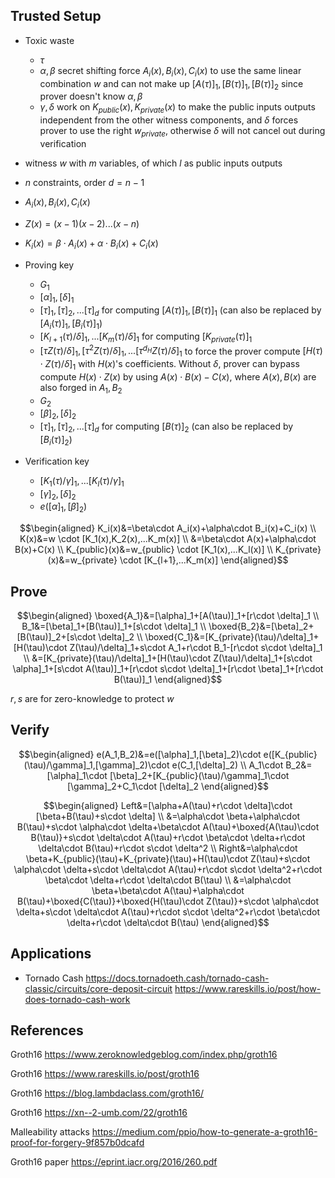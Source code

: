 ## Trusted Setup

+ Toxic waste
	+ $\tau$
	+ $\alpha,\beta$ secret shifting force $A_i(x),B_i(x),C_i(x)$ to use the same linear combination $w$ and can not make up $[A(\tau)]_1,[B(\tau)]_1,[B(\tau)]_2$ since prover doesn't know $\alpha,\beta$
	+ $\gamma,\delta$ work on $K_{public}(x),K_{private}(x)$ to make the public inputs outputs independent from the other witness components, and $\delta$ forces prover to use the right $w_{private}$, otherwise $\delta$ will not cancel out during verification

+ witness $w$ with $m$ variables, of which $l$ as public inputs outputs

+ $n$ constraints, order $d=n-1$

+ $A_i(x),B_i(x),C_i(x)$

+ $Z(x)=(x-1)(x-2)...(x-n)$

+ $K_i(x)=\beta\cdot A_i(x)+\alpha\cdot B_i(x)+C_i(x)$

+ Proving key
	+ $G_1$
	+ $[\alpha]_1,[\delta]_1$
	+ $[\tau]_1,[\tau]_2,...[\tau]_d$ for computing $[A(\tau)]_1,[B(\tau)]_1$ (can also be replaced by $[A_i(\tau)]_1,[B_i(\tau)]_1$)
	+ $[K_{l+1}(\tau)/\delta]_1,...[K _{m}(\tau)/\delta]_1$ for computing $[K _{private}(\tau)]_1$
	+ $[\tau Z(\tau)/\delta]_1,[\tau^2 Z(\tau)/\delta]_1,...[\tau^{d_H} Z(\tau)/\delta]_1$ to force the prover compute $[H(\tau)\cdot Z(\tau)/\delta]_1$ with $H(x)$'s coefficients. Without $\delta$, prover can bypass compute $H(x)\cdot Z(x)$ by using $A(x)\cdot B(x)-C(x)$, where $A(x),B(x)$ are also forged in $A_1,B_2$
	+ $G_2$
	+ $[\beta]_2,[\delta]_2$
	+ $[\tau]_1,[\tau]_2,...[\tau]_d$ for computing $[B(\tau)]_2$ (can also be replaced by $[B_i(\tau)]_2$)

+ Verification key
	+ $[K_1(\tau)/\gamma]_1,...[K_l(\tau)/\gamma]_1$
	+ $[\gamma]_2,[\delta]_2$
	+ $e([\alpha]_1,[\beta]_2)$

$$\begin{aligned}
K_i(x)&=\beta\cdot A_i(x)+\alpha\cdot B_i(x)+C_i(x) \\
K(x)&=w \cdot [K_1(x),K_2(x),...K_m(x)] \\
&=\beta\cdot A(x)+\alpha\cdot B(x)+C(x) \\
K_{public}(x)&=w_{public} \cdot [K_1(x),...K_l(x)] \\
K_{private}(x)&=w_{private} \cdot [K_{l+1},...K_m(x)]
\end{aligned}$$

## Prove

$$\begin{aligned}
\boxed{A_1}&=[\alpha]_1+[A(\tau)]_1+[r\cdot \delta]_1 \\
B_1&=[\beta]_1+[B(\tau)]_1+[s\cdot \delta]_1 \\
\boxed{B_2}&=[\beta]_2+[B(\tau)]_2+[s\cdot \delta]_2 \\
\boxed{C_1}&=[K_{private}(\tau)/\delta]_1+[H(\tau)\cdot Z(\tau)/\delta]_1+s\cdot A_1+r\cdot B_1-[r\cdot s\cdot \delta]_1 \\
&=[K_{private}(\tau)/\delta]_1+[H(\tau)\cdot Z(\tau)/\delta]_1+[s\cdot \alpha]_1+[s\cdot A(\tau)]_1+[r\cdot s\cdot \delta]_1+[r\cdot \beta]_1+[r\cdot B(\tau)]_1
\end{aligned}$$

$r,s$ are for zero-knowledge to protect $w$

## Verify

$$\begin{aligned}
e(A_1,B_2)&=e([\alpha]_1,[\beta]_2)\cdot e([K_{public}(\tau)/\gamma]_1,[\gamma]_2)\cdot e(C_1,[\delta]_2) \\
A_1\cdot B_2&=[\alpha]_1\cdot [\beta]_2+[K_{public}(\tau)/\gamma]_1\cdot [\gamma]_2+C_1\cdot [\delta]_2
\end{aligned}$$

$$\begin{aligned}
Left&=[\alpha+A(\tau)+r\cdot \delta]\cdot [\beta+B(\tau)+s\cdot \delta] \\
&=\alpha\cdot \beta+\alpha\cdot B(\tau)+s\cdot \alpha\cdot \delta+\beta\cdot A(\tau)+\boxed{A(\tau)\cdot B(\tau)}+s\cdot \delta\cdot A(\tau)+r\cdot \beta\cdot \delta+r\cdot \delta\cdot B(\tau)+r\cdot s\cdot \delta^2 \\
Right&=\alpha\cdot \beta+K_{public}(\tau)+K_{private}(\tau)+H(\tau)\cdot Z(\tau)+s\cdot \alpha\cdot \delta+s\cdot \delta\cdot A(\tau)+r\cdot s\cdot \delta^2+r\cdot \beta\cdot \delta+r\cdot \delta\cdot B(\tau) \\
&=\alpha\cdot \beta+\beta\cdot A(\tau)+\alpha\cdot B(\tau)+\boxed{C(\tau)}+\boxed{H(\tau)\cdot Z(\tau)}+s\cdot \alpha\cdot \delta+s\cdot \delta\cdot A(\tau)+r\cdot s\cdot \delta^2+r\cdot \beta\cdot \delta+r\cdot \delta\cdot B(\tau)
\end{aligned}$$

## Applications

+ Tornado Cash https://docs.tornadoeth.cash/tornado-cash-classic/circuits/core-deposit-circuit https://www.rareskills.io/post/how-does-tornado-cash-work

## References
Groth16 https://www.zeroknowledgeblog.com/index.php/groth16

Groth16 https://www.rareskills.io/post/groth16

Groth16 https://blog.lambdaclass.com/groth16/

Groth16 https://xn--2-umb.com/22/groth16

Malleability attacks https://medium.com/ppio/how-to-generate-a-groth16-proof-for-forgery-9f857b0dcafd

Groth16 paper https://eprint.iacr.org/2016/260.pdf